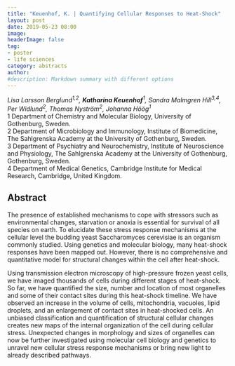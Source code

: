 ```yaml
---
title: "Keuenhof, K. | Quantifying Cellular Responses to Heat-Shock"
layout: post
date: 2019-05-23 08:00
image:
headerImage: false
tag:
- poster
- life sciences
category: abstracts
author:
#description: Markdown summary with different options
---
```


_Lisa Larsson Berglund<sup>1,2</sup>, **Katharina Keuenhof**<sup>1</sup>, Sandra Malmgren Hill<sup>3,4</sup>, Per Widlund<sup>2</sup>, Thomas Nyström<sup>2</sup>, Johanna Höög<sup>1</sup>_<br/>
1 Department of Chemistry and Molecular Biology, University of Gothenburg, Sweden.<br/>
2 Department of Microbiology and Immunology, Institute of Biomedicine, The Sahlgrenska Academy at the University of Gothenburg, Sweden.<br/>
3 Department of Psychiatry and Neurochemistry, Institute of Neuroscience and Physiology, The Sahlgrenska Academy at the University of Gothenburg, Gothenburg, Sweden.<br/>
4 Department of Medical Genetics, Cambridge Institute for Medical Research, Cambridge, United Kingdom.<br/>

## Abstract

The presence of established mechanisms to cope with stressors such as environmental changes, starvation or anoxia is essential for survival of all species on earth. To elucidate these stress response mechanisms at the cellular level the budding yeast Saccharomyces cerevisiae is an organism commonly studied. Using genetics and molecular biology, many heat-shock responses have been mapped out. However, there is no comprehensive and quantitative model for structural changes within the cell after heat-shock.<br/>

Using transmission electron microscopy of high-pressure frozen yeast cells, we have imaged thousands of cells during different stages of heat-shock. So far, we have quantified the size, number and location of most organelles and some of their contact sites during this heat-shock timeline. We have observed an increase in the volume of cells, mitochondria, vacuoles, lipid droplets, and an enlargement of contact sites in heat-shocked cells.
An unbiased classification and quantification of structural cellular changes creates new maps of the internal organization of the cell during cellular stress. Unexpected changes in morphology and sizes of organelles can now be further investigated using molecular cell biology and genetics to unravel new cellular stress response mechanisms or bring new light to already described pathways.<br/>
